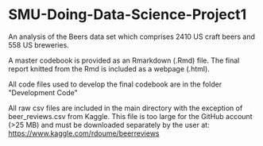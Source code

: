 # SMU-Doing-Data-Science-Project1
An analysis of the Beers data set which comprises 2410 US craft beers and 558 US breweries. 

A master codebook is provided as an Rmarkdown (.Rmd) file.  The final report knitted from the Rmd is included as a webpage (.html).

All code files used to develop the final codebook are in the folder "Development Code"

All raw csv files are included in the main directory with the exception of beer_reviews.csv from Kaggle.  This file is too large for the GitHub account (>25 MB) and must be downloaded separately by the user at: https://www.kaggle.com/rdoume/beerreviews
